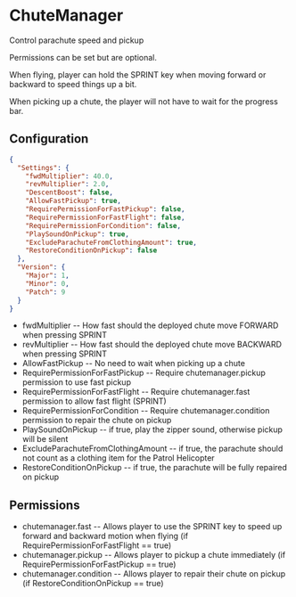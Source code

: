 # ChuteManager
Control parachute speed and pickup

Permissions can be set but are optional.

When flying, player can hold the SPRINT key when moving forward or backward to speed things up a bit.

When picking up a chute, the player will not have to wait for the progress bar.

## Configuration
```json
{
  "Settings": {
    "fwdMultiplier": 40.0,
    "revMultiplier": 2.0,
    "DescentBoost": false,
    "AllowFastPickup": true,
    "RequirePermissionForFastPickup": false,
    "RequirePermissionForFastFlight": false,
    "RequirePermissionForCondition": false,
    "PlaySoundOnPickup": true,
    "ExcludeParachuteFromClothingAmount": true,
    "RestoreConditionOnPickup": false
  },
  "Version": {
    "Major": 1,
    "Minor": 0,
    "Patch": 9
  }
}
```

 - fwdMultiplier -- How fast should the deployed chute move FORWARD when pressing SPRINT
 - revMultiplier -- How fast should the deployed chute move BACKWARD when pressing SPRINT
 - AllowFastPickup -- No need to wait when picking up a chute
 - RequirePermissionForFastPickup -- Require chutemanager.pickup permission to use fast pickup
 - RequirePermissionForFastFlight -- Require chutemanager.fast permission to allow fast flight (SPRINT)
 - RequirePermissionForCondition -- Require chutemanager.condition permission to repair the chute on pickup
 - PlaySoundOnPickup -- if true, play the zipper sound, otherwise pickup will be silent
 - ExcludeParachuteFromClothingAmount -- if true, the parachute should not count as a clothing item for the Patrol Helicopter
 - RestoreConditionOnPickup -- if true, the parachute will be fully repaired on pickup

## Permissions
 - chutemanager.fast -- Allows player to use the SPRINT key to speed up forward and backward motion when flying (if RequirePermissionForFastFlight == true)
 - chutemanager.pickup -- Allows player to pickup a chute immediately (if RequirePermissionForFastPickup == true)
 - chutemanager.condition -- Allows player to repair their chute on pickup (if RestoreConditionOnPickup == true)

